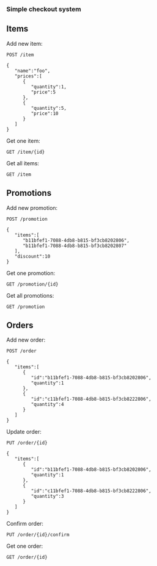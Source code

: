 ### Simple checkout system

## Items
Add new item:

`POST /item`

```
{  
   "name":"foo",
   "prices":[  
      {  
         "quantity":1,
         "price":5
      },
      {  
         "quantity":5,
         "price":10
      }
   ]
}
```

Get one item:

`GET /item/{id}`

Get all items:

`GET /item`

## Promotions
Add new promotion:

`POST /promotion`

```
{  
   "items":[  
      "b11bfef1-7088-4db8-b815-bf3cb8202806",
      "b11bfef1-7088-4db8-b815-bf3cb8202807"
   ],
   "discount":10
}
```

Get one promotion:

`GET /promotion/{id}`

Get all promotions:

`GET /promotion`

## Orders

Add new order:

`POST /order`

```
{  
   "items":[  
      {  
         "id":"b11bfef1-7088-4db8-b815-bf3cb8202806",
         "quantity":1
      },
      {  
         "id":"c11bfef1-7088-4db8-b815-bf3cb8222806",
         "quantity":4
      }
   ]
}
```

Update order:

`PUT /order/{id}`

```
{  
   "items":[  
      {  
         "id":"b11bfef1-7088-4db8-b815-bf3cb8202806",
         "quantity":1
      },
      {  
         "id":"c11bfef1-7088-4db8-b815-bf3cb8222806",
         "quantity":3
      }
   ]
}
```

Confirm order:

`PUT /order/{id}/confirm`

Get one order:

`GET /order/{id}`